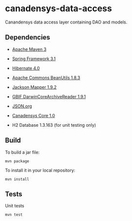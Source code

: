 canadensys-data-access
======================

Canandensys data access layer containing DAO and models.

Dependencies
------------
* [Apache Maven 3](http://maven.apache.org/)
* [Spring Framework 3.1](http://www.springsource.org/spring-framework)
* [Hibernate 4.0](http://www.hibernate.org/)
* [Apache Commons BeanUtils 1.8.3](http://commons.apache.org/beanutils/)
* [Jackson Mapper 1.9.2](http://jackson.codehaus.org/)
* [GBIF DarwinCoreArchiveReader 1.9.1](http://code.google.com/p/darwincore/wiki/DarwinCoreArchiveReader)
* [JSON.org](http://www.json.org/java/)
* [Canadensys Core 1.0](https://github.com/Canadensys/canadensys-core)

* H2 Database 1.3.163 (for unit testing only)

Build
-----
To build a jar file:
```
mvn package
```
To install it in your local repository:
```
mvn install
```

Tests
-----
Unit tests
```
mvn test
```